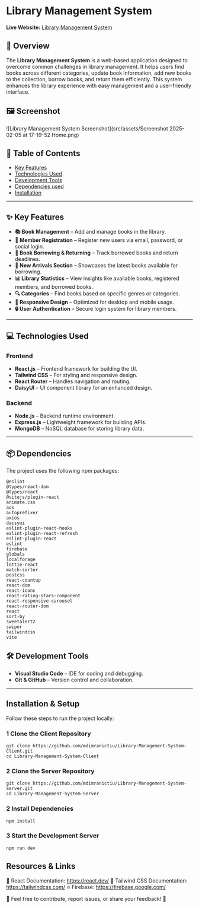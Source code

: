 # Library Management System

**Live Website:** [Library Management System](https://library-management-syste-4cae8.web.app/)

## 📌 Overview

The **Library Management System** is a web-based application designed to overcome common challenges in library management. It helps users find books across different categories, update book information, add new books to the collection, borrow books, and return them efficiently. This system enhances the library experience with easy management and a user-friendly interface.

## 🖼 Screenshot  
![Library Management System Screenshot](src/assets/Screenshot 2025-02-05 at 17-19-52 Home.png)

## 📖 Table of Contents

- [Key Features](#key-features)
- [Technologies Used](#technologies-used)
- [Development Tools](#development-tools)
- [Dependencies used](#dependencies-used)
- [Installation](#installation)


---

## ✨ Key Features

- **📚 Book Management** – Add and manage books in the library.
- **📝 Member Registration** – Register new users via email, password, or social login.
- **📖 Book Borrowing & Returning** – Track borrowed books and return deadlines.
- **📢 New Arrivals Section** – Showcases the latest books available for borrowing.
- **📊 Library Statistics** – View insights like available books, registered members, and borrowed books.
- **🔍 Categories** – Find books based on specific genres or categories.
- **📱 Responsive Design** – Optimized for desktop and mobile usage.
- **🔒 User Authentication** – Secure login system for library members.

---

## 💻 Technologies Used

### **Frontend**
- **React.js** – Frontend framework for building the UI.
- **Tailwind CSS** – For styling and responsive design.
- **React Router** – Handles navigation and routing.
- **DaisyUI** – UI component library for an enhanced design.

### **Backend**
- **Node.js** – Backend runtime environment.
- **Express.js** – Lightweight framework for building APIs.
- **MongoDB** – NoSQL database for storing library data.

---

## 📦 Dependencies  
The project uses the following npm packages:  
```
@eslint
@types/react-dom
@types/react
@vitejs/plugin-react
animate.css
aos
autoprefixer
axios
daisyui
eslint-plugin-react-hooks
eslint-plugin-react-refresh
eslint-plugin-react
eslint
firebase
globals
localforage
lottie-react
match-sorter
postcss
react-countup
react-dom
react-icons
react-rating-stars-component
react-responsive-carousel
react-router-dom
react
sort-by
sweetalert2
swiper
tailwindcss
vite
```

## 🛠 Development Tools

- **Visual Studio Code** – IDE for coding and debugging.
- **Git & GitHub** – Version control and collaboration.

---
##  Installation & Setup  
Follow these steps to run the project locally:  

### 1 Clone the Client Repository  
```
git clone https://github.com/mdimranictiu/Library-Management-System-Client.git
cd Library-Management-System-Client
```
### 2 Clone the Server Repository  
```
git clone https://github.com/mdimranictiu/Library-Management-System-Server.git
cd Library-Management-System-Server
```
### 2 Install Dependencies
```
npm install
```
### 3 Start the Development Server
```
npm run dev
```

 ## Resources & Links
📖 React Documentation: https://react.dev/
📖 Tailwind CSS Documentation: https://tailwindcss.com/
🔥 Firebase: https://firebase.google.com/

📌 Feel free to contribute, report issues, or share your feedback! 🚀

